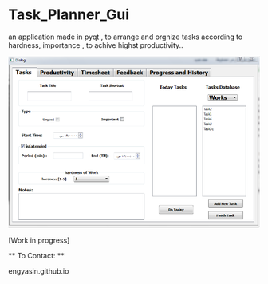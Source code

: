 # Task_Planner_Gui

an application made in pyqt , to arrange and orgnize tasks according to hardness, importance , to achive highst productivity..

<img src='img.png'>

[Work in progress]

** To Contact: **

engyasin.github.io
